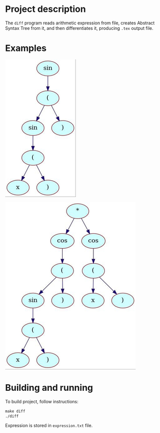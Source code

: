 # Project description

The `diff` program reads arithmetic expression from file, creates Abstract Syntax Tree from it, 
and then differentiates it, producing  `.tex` output file.

# Examples
![Original AST](./examples/orig.jpg "Original AST")

![Diff AST](./examples/diff.jpg "Diff AST")

# Building and running
To build project, follow instructions:
```shell
make diff
./diff
```
Expression is stored in `expression.txt` file.

